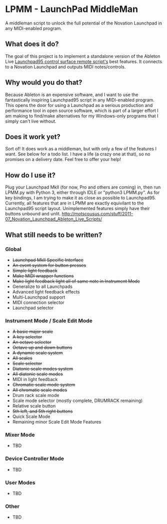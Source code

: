 # LPMM - LaunchPad MiddleMan
A middleman script to unlock the full potential of the Novation Launchpad in any MIDI-enabled program.

## What does it do?
The goal of this project is to implement a standalone version of the Ableton Live [Launchpad95 control surface remote script's](http://motscousus.com/stuff/2011-07_Novation_Launchpad_Ableton_Live_Scripts/) best features. It connects to a Novation Launchpad and outputs MIDI notes/controls.

## Why would you do that?
Because Ableton is an expensive software, and I want to use the fantastically inspiring Launchpad95 script in any MIDI-enabled program. This opens the door for using a Launchpad as a serious production and performance tool in open source software, which is part of a larger effort I am making to find/make alternatives for my Windows-only programs that I simply can't live without.

## Does it work yet?
Sort of! It does work as a middleman, but with only a few of the features I want. See below for a todo list. I have a life (a crazy one at that), so no promises on a delivery date. Feel free to offer your help!

## How do I use it?
Plug your Launchpad MkII (for now, Pro and others are coming) in, then run LPMM.py with Python 3, either through IDLE or "python3 LPMM.py". 
As for key bindings, I am trying to make it as close as possible to Launchpad95. Currently, all features that are in LPMM are exactly equivilant to the Launchpad95 script layout. Unimplemented features simply have their buttons unbound and unlit.
http://motscousus.com/stuff/2011-07_Novation_Launchpad_Ableton_Live_Scripts/

## What still needs to be written?
### Global
* ~~Launchpad MkII Specific Interface~~
* ~~An event system for button presses~~
* ~~Simple light feedback~~
* ~~Make MIDI wrapper functions~~
* ~~Make light feedback light all of same note in Instrument Mode~~
* Generalize to all Launchpads
* Advanced light feedback effects
* Multi-Launchpad support
* MIDI connection selector
* Launchpad selector
### Instrument Mode / Scale Edit Mode
* ~~A basic major scale~~
* ~~A key selector~~
* ~~An octave selector~~
* ~~Octave up and down buttons~~
* ~~A dynamic scale system~~
* ~~All scales~~
* ~~Scale selector~~
* ~~Diatonic scale modes system~~
* ~~All diatonic scale modes~~
* MIDI in light feedback
* ~~Chromatic scale mode system~~
* ~~All chromatic scale modes~~
* Drum rack scale mode
* Scale mode selector (mostly complete, DRUMRACK remaining)
* Relative scale button
* ~~5th left, and 5th right buttons~~
* Quick Scale Mode
* Remaining minor Scale Edit Mode Features
### Mixer Mode
* TBD
### Device Controller Mode
* TBD
### User Modes
* TBD
### Other
* TBD
